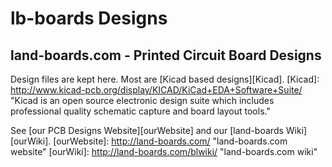 lb-boards Designs
=================

land-boards.com - Printed Circuit Board Designs
-----------------------------------------------

Design files are kept here. Most are [Kicad based designs][Kicad].
[Kicad]: http://www.kicad-pcb.org/display/KICAD/KiCad+EDA+Software+Suite/ "Kicad is an open source electronic design suite which includes professional quality schematic capture and board layout tools."

See [our PCB Designs Website][ourWebsite] and our [land-boards Wiki][ourWiki].
[ourWebsite]: http://land-boards.com/ "land-boards.com website"
[ourWiki]: http://land-boards.com/blwiki/ "land-boards.com wiki"
